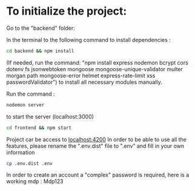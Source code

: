 # To initialize the project:

Go to the "backend" folder:

In the terminal to the following command to install dependencies :
```bash
cd backend && npm install
```

(If needed, run the command: "npm install express nodemon bcrypt cors dotenv fs jsonwebtoken mongoose mongoose-unique-validator multer morgan path mongoose-error helmet express-rate-limit xss passwordValidator") to install all necessary modules manually.

Run the command :
```bash
nodemon server
```
to start the server (localhost:3000)

```bash
cd frontend && npm start 
```
Project car be access to [localhost:4200](localhost:4200)
In order to be able to use all the features, please rename the ".env.dist" file to ".env" and fill in your own information
```bash
cp .env.dist .env
```

In order to create an account a "complex" password is required, here is a working mdp : Mdp123

